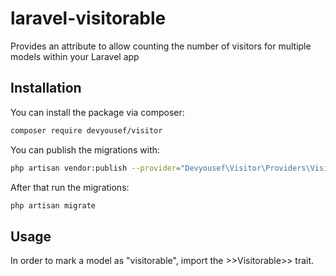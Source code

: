 # laravel-visitorable
Provides an attribute to allow counting the number of visitors for multiple models within your Laravel app


## Installation

You can install the package via composer:

```bash
composer require devyousef/visitor
```

You can publish the migrations with:

```bash
php artisan vendor:publish --provider="Devyousef\Visitor\Providers\VisitorServiceProvider" --tag="migrations"
```

After that run the migrations:

```bash
php artisan migrate
```

## Usage

In order to mark a model as "visitorable", import the >>Visitorable>> trait.
